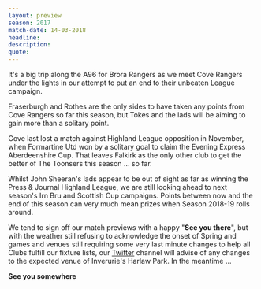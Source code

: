 ```yaml
---
layout: preview
season: 2017
match-date: 14-03-2018
headline:
description:
quote:
---
```

It's a big trip along the A96 for Brora Rangers as we meet Cove Rangers under the lights in our attempt to put an end to their unbeaten League campaign.

Fraserburgh and Rothes are the only sides to have taken any points from Cove Rangers so far this season, but Tokes and the lads will be aiming to gain more than a solitary point.

Cove last lost a match against Highland League opposition in November, when Formartine Utd won by a solitary goal to claim the Evening Express Aberdeenshire Cup. That leaves Falkirk as the only other club to get the better of The Toonsers this season ... so far.

Whilst John Sheeran's lads appear to be out of sight as far as winning the Press & Journal Highland League, we are still looking ahead to next season's Irn Bru and Scottish Cup campaigns. Points between now and the end of this season can very much mean prizes when Season 2018-19 rolls around.

We tend to sign off our match previews with a happy "**See you there**", but with the weather still refusing to acknowledge the onset of Spring and games and venues still requiring some very last minute changes to help all Clubs fulfill our fixture lists, our [Twitter](https://twitter.com/brorarangers) channel will advise of any changes to the expected venue of Inverurie's Harlaw Park. In the meantime ...

**See you somewhere**
